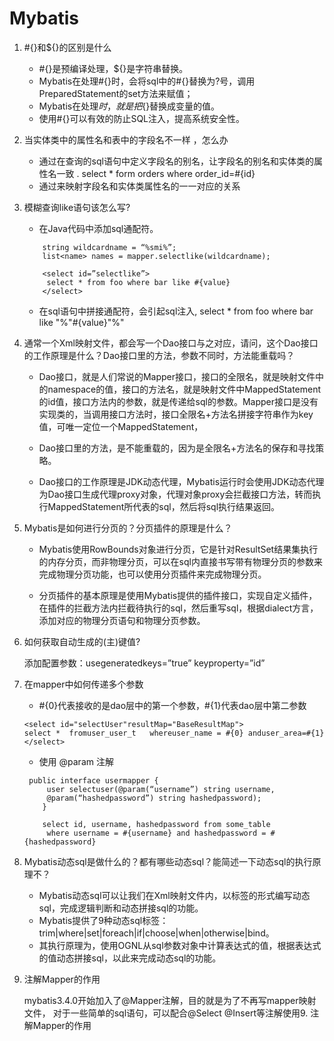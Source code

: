 # Mybatis 

1. #{}和\${}的区别是什么
    - #{}是预编译处理，\${}是字符串替换。
    - Mybatis在处理#{}时，会将sql中的#{}替换为?号，调用PreparedStatement的set方法来赋值；
    - Mybatis在处理${}时，就是把${}替换成变量的值。
    - 使用#{}可以有效的防止SQL注入，提高系统安全性。

2. 当实体类中的属性名和表中的字段名不一样 ，怎么办 
    -  通过在查询的sql语句中定义字段名的别名，让字段名的别名和实体类的属性名一致 .
     select * form orders where order_id=#{id}
    - 通过<resultMap>来映射字段名和实体类属性名的一一对应的关系 <id property=”id” column=”order_id”>

3. 模糊查询like语句该怎么写?
    - 在Java代码中添加sql通配符。
    ```
        string wildcardname = “%smi%”;
        list<name> names = mapper.selectlike(wildcardname);

        <select id=”selectlike”>
         select * from foo where bar like #{value}
        </select>

    ```
    - 在sql语句中拼接通配符，会引起sql注入,  select * from foo where bar like "%"#{value}"%"

4. 通常一个Xml映射文件，都会写一个Dao接口与之对应，请问，这个Dao接口的工作原理是什么？Dao接口里的方法，参数不同时，方法能重载吗？
    - Dao接口，就是人们常说的Mapper接口，接口的全限名，就是映射文件中的namespace的值，接口的方法名，就是映射文件中MappedStatement的id值，接口方法内的参数，就是传递给sql的参数。Mapper接口是没有实现类的，当调用接口方法时，接口全限名+方法名拼接字符串作为key值，可唯一定位一个MappedStatement，
    - Dao接口里的方法，是不能重载的，因为是全限名+方法名的保存和寻找策略。

    - Dao接口的工作原理是JDK动态代理，Mybatis运行时会使用JDK动态代理为Dao接口生成代理proxy对象，代理对象proxy会拦截接口方法，转而执行MappedStatement所代表的sql，然后将sql执行结果返回。

5. Mybatis是如何进行分页的？分页插件的原理是什么？
    - Mybatis使用RowBounds对象进行分页，它是针对ResultSet结果集执行的内存分页，而非物理分页，可以在sql内直接书写带有物理分页的参数来完成物理分页功能，也可以使用分页插件来完成物理分页。

    - 分页插件的基本原理是使用Mybatis提供的插件接口，实现自定义插件，在插件的拦截方法内拦截待执行的sql，然后重写sql，根据dialect方言，添加对应的物理分页语句和物理分页参数。

6. 如何获取自动生成的(主)键值?

    添加配置参数：usegeneratedkeys=”true” keyproperty=”id”

7. 在mapper中如何传递多个参数

    - #{0}代表接收的是dao层中的第一个参数，#{1}代表dao层中第二参数
    ```
    <select id="selectUser"resultMap="BaseResultMap">  
    select *  fromuser_user_t   whereuser_name = #{0} anduser_area=#{1}  
    </select>
    ```
    - 使用 @param 注解
    ```
     public interface usermapper { 
         user selectuser(@param(“username”) string username, 
         @param(“hashedpassword”) string hashedpassword); 
        }

        select id, username, hashedpassword from some_table
         where username = #{username} and hashedpassword = #{hashedpassword}
    ```
8. Mybatis动态sql是做什么的？都有哪些动态sql？能简述一下动态sql的执行原理不？

    - Mybatis动态sql可以让我们在Xml映射文件内，以标签的形式编写动态sql，完成逻辑判断和动态拼接sql的功能。
    - Mybatis提供了9种动态sql标签：trim|where|set|foreach|if|choose|when|otherwise|bind。
    - 其执行原理为，使用OGNL从sql参数对象中计算表达式的值，根据表达式的值动态拼接sql，以此来完成动态sql的功能。

9. 注解Mapper的作用

    mybatis3.4.0开始加入了@Mapper注解，目的就是为了不再写mapper映射文件， 对于一些简单的sql语句，可以配合@Select @Insert等注解使用9. 注解Mapper的作用

